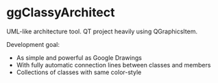 # ggClassyArchitect

UML-like architecture tool.
QT project heavily using QGraphicsItem.

Development goal:
- As simple and powerful as Google Drawings
- With fully automatic connection lines between classes and members
- Collections of classes with same color-style
